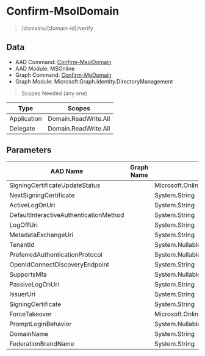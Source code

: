 # Confirm-MsolDomain

> /domains/{domain-id}/verify

## Data

+ AAD Command: [Confirm-MsolDomain](https://docs.microsoft.com/en-us/powershell/module/MSOnline/Confirm-MsolDomain)
+ AAD Module: MSOnline
+ Graph Command: [Confirm-MgDomain](https://docs.microsoft.com/en-us/powershell/module/Microsoft.Graph.Identity.DirectoryManagement/Confirm-MgDomain)
+ Graph Module: Microsoft.Graph.Identity.DirectoryManagement

> Scopes Needed (any one)

|Type|Scopes|
|---|---|
|Application|Domain.ReadWrite.All|
|Delegate|Domain.ReadWrite.All|

## Parameters

|AAD Name|Graph Name|AAD Type|Graph Type|Infos|
|---|---|---|---|---|
|SigningCertificateUpdateStatus||Microsoft.Online.Administration.SigningCertificateUpdateStatus|||
|NextSigningCertificate||System.String|||
|ActiveLogOnUri||System.String|||
|DefaultInteractiveAuthenticationMethod||System.String|||
|LogOffUri||System.String|||
|MetadataExchangeUri||System.String|||
|TenantId||System.Nullable/System.Guid|||
|PreferredAuthenticationProtocol||System.Nullable/Microsoft.Online.Administration.AuthenticationProtocol|||
|OpenIdConnectDiscoveryEndpoint||System.String|||
|SupportsMfa||System.Nullable/System.Boolean|||
|PassiveLogOnUri||System.String|||
|IssuerUri||System.String|||
|SigningCertificate||System.String|||
|ForceTakeover||Microsoft.Online.Administration.ForceTakeoverOption|||
|PromptLoginBehavior||System.Nullable/Microsoft.Online.Administration.PromptLoginBehavior|||
|DomainName||System.String|||
|FederationBrandName||System.String|||

